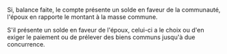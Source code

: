   
 Si, balance faite, le compte présente un solde en faveur de la communauté, l'époux en rapporte le montant à la masse commune.  

  
 S'il présente un solde en faveur de l'époux, celui-ci a le choix ou d'en exiger le paiement ou de prélever des biens communs jusqu'à due concurrence.  

